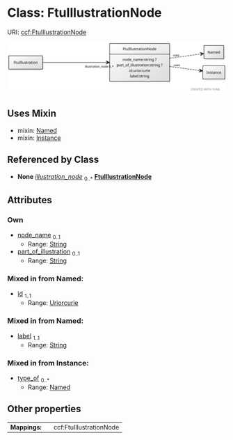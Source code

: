 
# Class: FtuIllustrationNode



URI: [ccf:FtuIllustrationNode](http://purl.org/ccf/FtuIllustrationNode)


[![img](images/FtuIllustrationNode.svg)](images/FtuIllustrationNode.svg)

## Uses Mixin

 *  mixin: [Named](Named.md)
 *  mixin: [Instance](Instance.md)

## Referenced by Class

 *  **None** *[illustration_node](illustration_node.md)*  <sub>0..\*</sub>  **[FtuIllustrationNode](FtuIllustrationNode.md)**

## Attributes


### Own

 * [node_name](node_name.md)  <sub>0..1</sub>
     * Range: [String](types/String.md)
 * [part_of_illustration](part_of_illustration.md)  <sub>0..1</sub>
     * Range: [String](types/String.md)

### Mixed in from Named:

 * [id](id.md)  <sub>1..1</sub>
     * Range: [Uriorcurie](types/Uriorcurie.md)

### Mixed in from Named:

 * [label](label.md)  <sub>1..1</sub>
     * Range: [String](types/String.md)

### Mixed in from Instance:

 * [type_of](type_of.md)  <sub>0..\*</sub>
     * Range: [Named](Named.md)

## Other properties

|  |  |  |
| --- | --- | --- |
| **Mappings:** | | ccf:FtuIllustrationNode |